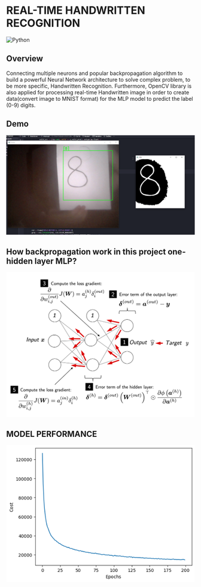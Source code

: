 
# REAL-TIME HANDWRITTEN RECOGNITION

![Python](https://img.shields.io/badge/Python-3.8-blueviolet) 


## Overview
Connecting multiple neurons and popular backpropagation algorithm to build a powerful Neural Network architecture to solve complex problem,
to be more specific, Handwritten Recognition. Furthermore, OpenCV library is also applied for processing real-time Handwritten image in order to create data(convert image to MNIST format) for the MLP model to predict the label (0-9) digits.
## Demo
![Recommendation App](https://github.com/HungVoCs47/Handwritten-Digits-Recognition/blob/main/image/Screenshot%202022-10-12%20211355.png)
## How backpropagation work in this project one-hidden layer MLP?
![Recommendation App](https://github.com/HungVoCs47/Handwritten-Digits-Recognition/blob/main/image/12_12.png)
## MODEL PERFORMANCE
![Recommendation App](https://github.com/HungVoCs47/Handwritten-Digits-Recognition/blob/main/image/1123.png)





